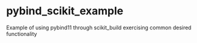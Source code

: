 # pybind_scikit_example
Example of using pybind11 through scikit_build exercising common desired functionality
